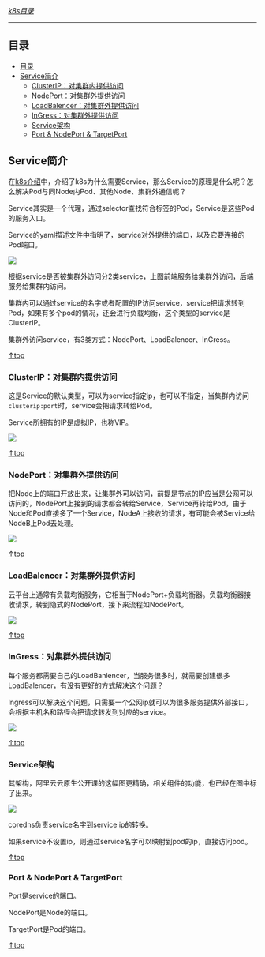 [*k8s目录*](https://github.com/Shitaibin/notes/tree/master/kubernetes#%E7%9B%AE%E5%BD%95)

----


## 目录
- [目录](#%E7%9B%AE%E5%BD%95)
- [Service简介](#Service%E7%AE%80%E4%BB%8B)
  - [ClusterIP：对集群内提供访问](#ClusterIP%E5%AF%B9%E9%9B%86%E7%BE%A4%E5%86%85%E6%8F%90%E4%BE%9B%E8%AE%BF%E9%97%AE)
  - [NodePort：对集群外提供访问](#NodePort%E5%AF%B9%E9%9B%86%E7%BE%A4%E5%A4%96%E6%8F%90%E4%BE%9B%E8%AE%BF%E9%97%AE)
  - [LoadBalencer：对集群外提供访问](#LoadBalencer%E5%AF%B9%E9%9B%86%E7%BE%A4%E5%A4%96%E6%8F%90%E4%BE%9B%E8%AE%BF%E9%97%AE)
  - [InGress：对集群外提供访问](#InGress%E5%AF%B9%E9%9B%86%E7%BE%A4%E5%A4%96%E6%8F%90%E4%BE%9B%E8%AE%BF%E9%97%AE)
  - [Service架构](#Service%E6%9E%B6%E6%9E%84)
  - [Port & NodePort & TargetPort](#Port--NodePort--TargetPort)


## Service简介

在[k8s介绍](./03-k8s.md#Service)中，介绍了k8s为什么需要Service，那么Service的原理是什么呢？怎么解决Pod与同Node内Pod、其他Node、集群外通信呢？

Service其实是一个代理，通过selector查找符合标签的Pod，Service是这些Pod的服务入口。

Service的yaml描述文件中指明了，service对外提供的端口，以及它要连接的Pod端口。

![](http://img.lessisbetter.site/k8s-service-real.png)

根据service是否被集群外访问分2类service，上图前端服务给集群外访问，后端服务给集群内访问。

集群内可以通过service的名字或者配置的IP访问service，service把请求转到Pod，如果有多个pod的情况，还会进行负载均衡，这个类型的service是ClusterIP。

集群外访问service，有3类方式：NodePort、LoadBalencer、InGress。

[↑top](#目录)



### ClusterIP：对集群内提供访问

这是Service的默认类型，可以为service指定ip，也可以不指定，当集群内访问`clusterip:port`时，service会把请求转给Pod。

Service所拥有的IP是虚拟IP，也称VIP。

![](http://img.lessisbetter.site/k8s-clusterip.png)

[↑top](#目录)

### NodePort：对集群外提供访问

把Node上的端口开放出来，让集群外可以访问，前提是节点的IP应当是公网可以访问的，NodePort上接到的请求都会转给Service，Service再转给Pod，由于Node和Pod直接多了一个Service，NodeA上接收的请求，有可能会被Service给NodeB上Pod去处理。

![](http://img.lessisbetter.site/k8s-nodeport.png)

[↑top](#目录)

### LoadBalencer：对集群外提供访问

云平台上通常有负载均衡服务，它相当于NodePort+负载均衡器。负载均衡器接收请求，转到隐式的NodePort，接下来流程如NodePort。

![](http://img.lessisbetter.site/k8s-loadbalencer.png)

[↑top](#目录)

### InGress：对集群外提供访问

每个服务都需要自己的LoadBanlencer，当服务很多时，就需要创建很多LoadBalencer，有没有更好的方式解决这个问题？

Ingress可以解决这个问题，只需要一个公网ip就可以为很多服务提供外部接口，会根据主机名和路径会把请求转发到对应的service。

![](http://img.lessisbetter.site/k8s-ingress.png)

[↑top](#目录)


### Service架构

其架构，阿里云云原生公开课的这幅图更精确，相关组件的功能，也已经在图中标了出来。

![](http://img.lessisbetter.site/k8s-service-arch.png)

coredns负责service名字到service ip的转换。

如果service不设置ip，则通过service名字可以映射到pod的ip，直接访问pod。

[↑top](#目录)

### Port & NodePort & TargetPort

Port是service的端口。

NodePort是Node的端口。

TargetPort是Pod的端口。

[↑top](#目录)